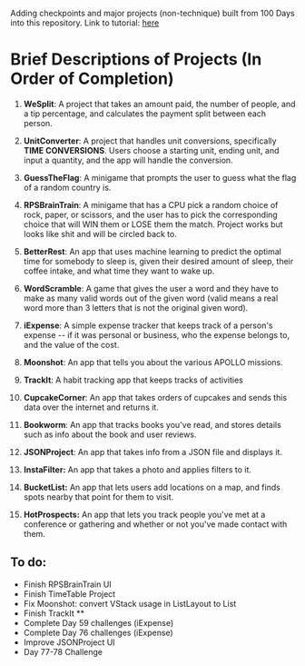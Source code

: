 Adding checkpoints and major projects (non-technique) built from 100 Days into this repository.
Link to tutorial: [here](https://www.hackingwithswift.com/100/swiftui)

# Brief Descriptions of Projects (In Order of Completion)
1. **WeSplit**: A project that takes an amount paid, the number of people, and a tip percentage, and calculates the payment split between each person.

2. **UnitConverter**: A project that handles unit conversions, specifically **TIME CONVERSIONS**. Users choose a starting unit, ending unit, and input a quantity, and the app will handle the conversion. 

3. **GuessTheFlag**: A minigame that prompts the user to guess what the flag of a random country is. 

4. **RPSBrainTrain**: A minigame that has a CPU pick a random choice of rock, paper, or scissors, and the user has to pick the corresponding choice that will WIN them or LOSE them the match. Project works but looks like shit and will be circled back to.

5. **BetterRest**: An app that uses machine learning to predict the optimal time for somebody to sleep is, given their desired amount of sleep, their coffee intake, and what time they want to wake up. 

6. **WordScramble**: A game that gives the user a word and they have to make as many valid words out of the given word (valid means a real word more than 3 letters that is not the original given word). 

7. **iExpense**: A simple expense tracker that keeps track of a person's expense -- if it was personal or business, who the expense belongs to, and the value of the cost.

8. **Moonshot**: An app that tells you about the various APOLLO missions.

9. **TrackIt**: A habit tracking app that keeps tracks of activities

10. **CupcakeCorner**: An app that takes orders of cupcakes and sends this data over the internet and returns it.

11. **Bookworm**: An app that tracks books you've read, and stores details such as info about the book and user reviews.

12. **JSONProject**: An app that takes info from a JSON file and displays it.

13. **InstaFilter:** An app that takes a photo and applies filters to it.

14. **BucketList:** An app that lets users add locations on a map, and finds spots nearby that point for them to visit.

15. **HotProspects:** An app that lets you track people you've met at a conference or gathering and whether or not you've made contact with them.

## To do: 

- Finish RPSBrainTrain UI
- Finish TimeTable Project
- Fix Moonshot: convert VStack usage in ListLayout to List
- Finish TrackIt **
- Complete Day 59 challenges (iExpense)
- Complete Day 76 challenges (iExpense)
- Improve JSONProject UI
- Day 77-78 Challenge

